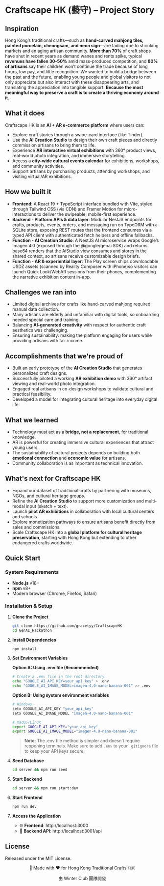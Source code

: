 # Craftscape HK (藝守) – Project Story

## Inspiration  
Hong Kong’s traditional crafts—such as **hand-carved mahjong tiles, painted porcelain, cheongsam, and neon sign**—are fading due to shrinking markets and an aging artisan community. 
**More than 70%** of craft shops have shut in recent years as demand wanes and rents spike, typical **revenues have fallen 30–50%** amid mass-produced competition, and **80% of artisans** say their children won’t continue the trade because of long hours, low pay, and little recognition. 
We wanted to build a bridge between the past and the future, enabling young people and global visitors to not only appreciate but also interact with these disappearing arts, and translating the appreciation into tangible support. **Because the most meaningful way to preserve a craft is to create a thriving economy around it.**

## What it does  
Craftscape HK is an **AI + AR e-commerce platform** where users can:  
- Explore craft stories through a swipe-card interface (like Tinder).  
- Use the **AI Creation Studio** to design their own craft pieces and directly commission artisans to bring them to life.  
- Experience **AR interactive virtual exhibitions** with 360° product views, real-world photo integration, and immersive storytelling.  
- Access a **city-wide cultural events calendar** for exhibitions, workshops, and community activities.  
- Support artisans by purchasing products, attending workshops, and visiting virtual/AR exhibitions.  

## How we built it  
- **Frontend**: A React 19 + TypeScript interface bundled with Vite, styled through Tailwind CSS (via CDN) and Framer Motion for micro-interactions to deliver the swipeable, mobile-first experience.
- **Backend - Platform APIs & data layer**: Modular NestJS endpoints for crafts, products, events, orders, and messaging run on TypeORM with a SQLite store, exposing REST routes that the frontend consumes via a typed API client with authenticated fetch helpers and offline fallbacks.
- **Function - AI Creation Studio**: A NestJS AI microservice wraps Google’s Imagen 4.0 (exposed through the @google/genai SDK) and returns base64 renders that the AiStudio view consumes and stores in the shared context, so artisans receive customizable design briefs.
- **Function - AR & experiential layer**: The Play screen ships downloadable USDZ assets (scanned by Reality Composer with iPhone)so visitors can launch Quick Look/WebAR sessions from their phones, complementing the narrative exhibition content in-app.

## Challenges we ran into  
- Limited digital archives for crafts like hand-carved mahjong required manual data collection.  
- Many artisans are elderly and unfamiliar with digital tools, so onboarding needed special care and training.  
- Balancing **AI-generated creativity** with respect for authentic craft aesthetics was challenging.  
- Ensuring sustainability: making the platform engaging for users while providing artisans with fair income.  

## Accomplishments that we're proud of  
- Built an early prototype of the **AI Creation Studio** that generates personalized craft designs.  
- Successfully piloted a working **AR exhibition demo** with 360° artifact viewing and real-world photo integration.  
- Engaged real artisans in co-design workshops to validate cultural and practical feasibility.  
- Developed a model for integrating cultural heritage into everyday digital life.  

## What we learned  
- Technology must act as a **bridge, not a replacement**, for traditional knowledge.  
- AR is powerful for creating immersive cultural experiences that attract young users.  
- The sustainability of cultural projects depends on building both **emotional connection** and **economic value** for artisans.  
- Community collaboration is as important as technical innovation.  

## What's next for Craftscape HK  
- Expand our dataset of traditional crafts by partnering with museums, NGOs, and cultural heritage groups.  
- Refine the **AI Creation Studio** to support more customization and multi-modal input (sketch + text).  
- Launch **pilot AR exhibitions** in collaboration with local cultural centers and schools.  
- Explore monetization pathways to ensure artisans benefit directly from sales and commissions.  
- Scale Craftscape HK into a **global platform for cultural heritage preservation**, starting with Hong Kong but extending to other endangered crafts worldwide.

## Quick Start

### System Requirements
- **Node.js** v18+
- **npm** v8+
- Modern browser (Chrome, Firefox, Safari)

### Installation & Setup

1. **Clone the Project**
   ```bash
   git clone https://github.com/gracetyy/CraftscapeHK
   cd GenAI_Hackathon
   ```

2. **Install Dependencies**
   ```bash
   npm install
   ```

3. **Set Environment Variables**
   
   **Option A: Using .env file (Recommended)**
   ```bash
   # Create a .env file in the root directory
   echo "GOOGLE_AI_API_KEY=your_api_key" > .env
   echo "GOOGLE_AI_IMAGE_MODEL=imagen-4.0-nano-banana-001" >> .env
   ```
   
   **Option B: Using system environment variables**
   ```bash
   # Windows
   setx GOOGLE_AI_API_KEY "your_api_key"
   setx GOOGLE_AI_IMAGE_MODEL "imagen-4.0-nano-banana-001"
   
   # macOS/Linux
   export GOOGLE_AI_API_KEY="your_api_key"
   export GOOGLE_AI_IMAGE_MODEL="imagen-4.0-nano-banana-001"
   ```

   > **Note**: The .env file method is simpler and doesn't require reopening terminals. Make sure to add `.env` to your `.gitignore` file to keep your API keys secure.

4. **Seed Database**
   ```bash
   cd server && npm run seed
   ```

5. **Start Backend**
   ```bash
   cd server && npm run start:dev
   ```

6. **Start Frontend**
   ```bash
   npm run dev
   ```

7. **Access the Application**
   - 🌐 **Frontend**: http://localhost:3000
   - 🚀 **Backend API**: http://localhost:3001/api

## License
Released under the MIT License.

<div align="center">
  <p>🎨 Made with ❤️ for Hong Kong Traditional Crafts 🇭🇰</p>
  <p>由 Winter Club 團隊開發</p>
</div>
